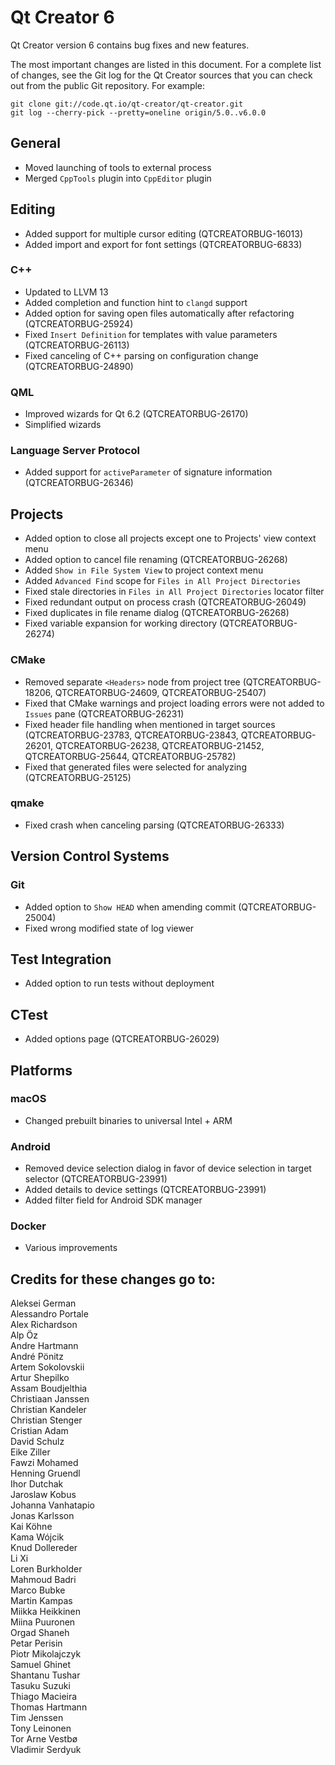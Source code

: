 Qt Creator 6
===============

Qt Creator version 6 contains bug fixes and new features.

The most important changes are listed in this document. For a complete list of
changes, see the Git log for the Qt Creator sources that you can check out from
the public Git repository. For example:

    git clone git://code.qt.io/qt-creator/qt-creator.git
    git log --cherry-pick --pretty=oneline origin/5.0..v6.0.0

General
-------

* Moved launching of tools to external process
* Merged `CppTools` plugin into `CppEditor` plugin

Editing
-------

* Added support for multiple cursor editing (QTCREATORBUG-16013)
* Added import and export for font settings (QTCREATORBUG-6833)

### C++

* Updated to LLVM 13
* Added completion and function hint to `clangd` support
* Added option for saving open files automatically after refactoring
  (QTCREATORBUG-25924)
* Fixed `Insert Definition` for templates with value parameters
  (QTCREATORBUG-26113)
* Fixed canceling of C++ parsing on configuration change (QTCREATORBUG-24890)

### QML

* Improved wizards for Qt 6.2 (QTCREATORBUG-26170)
* Simplified wizards

### Language Server Protocol

* Added support for `activeParameter` of signature information
  (QTCREATORBUG-26346)

Projects
--------

* Added option to close all projects except one to Projects' view context menu
* Added option to cancel file renaming (QTCREATORBUG-26268)
* Added `Show in File System View` to project context menu
* Added `Advanced Find` scope for `Files in All Project Directories`
* Fixed stale directories in `Files in All Project Directories` locator filter
* Fixed redundant output on process crash (QTCREATORBUG-26049)
* Fixed duplicates in file rename dialog (QTCREATORBUG-26268)
* Fixed variable expansion for working directory (QTCREATORBUG-26274)

### CMake

* Removed separate `<Headers>` node from project tree (QTCREATORBUG-18206,
  QTCREATORBUG-24609, QTCREATORBUG-25407)
* Fixed that CMake warnings and project loading errors were not added to
  `Issues` pane (QTCREATORBUG-26231)
* Fixed header file handling when mentioned in target sources
  (QTCREATORBUG-23783, QTCREATORBUG-23843, QTCREATORBUG-26201,
  QTCREATORBUG-26238, QTCREATORBUG-21452, QTCREATORBUG-25644,
  QTCREATORBUG-25782)
* Fixed that generated files were selected for analyzing (QTCREATORBUG-25125)

### qmake

* Fixed crash when canceling parsing (QTCREATORBUG-26333)

Version Control Systems
-----------------------

### Git

* Added option to `Show HEAD` when amending commit (QTCREATORBUG-25004)
* Fixed wrong modified state of log viewer

Test Integration
----------------

* Added option to run tests without deployment

## CTest

* Added options page (QTCREATORBUG-26029)

Platforms
---------

### macOS

* Changed prebuilt binaries to universal Intel + ARM

### Android

* Removed device selection dialog in favor of device selection in target
  selector (QTCREATORBUG-23991)
* Added details to device settings (QTCREATORBUG-23991)
* Added filter field for Android SDK manager

### Docker

* Various improvements

Credits for these changes go to:
--------------------------------
Aleksei German  
Alessandro Portale  
Alex Richardson  
Alp Öz  
Andre Hartmann  
André Pönitz  
Artem Sokolovskii  
Artur Shepilko  
Assam Boudjelthia  
Christiaan Janssen  
Christian Kandeler  
Christian Stenger  
Cristian Adam  
David Schulz  
Eike Ziller  
Fawzi Mohamed  
Henning Gruendl  
Ihor Dutchak  
Jaroslaw Kobus  
Johanna Vanhatapio  
Jonas Karlsson  
Kai Köhne  
Kama Wójcik  
Knud Dollereder  
Li Xi  
Loren Burkholder  
Mahmoud Badri  
Marco Bubke  
Martin Kampas  
Miikka Heikkinen  
Miina Puuronen  
Orgad Shaneh  
Petar Perisin  
Piotr Mikolajczyk  
Samuel Ghinet  
Shantanu Tushar  
Tasuku Suzuki  
Thiago Macieira  
Thomas Hartmann  
Tim Jenssen  
Tony Leinonen  
Tor Arne Vestbø  
Vladimir Serdyuk  
